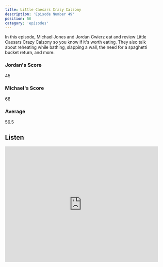 ```yaml
---
title: Little Caesars Crazy Calzony
description: 'Episode Number 49'
position: 50
category: 'episodes'
---
```


In this episode, Michael Jones and Jordan Cwierz eat and review Little Caesars Crazy Calzony so you know if it's worth eating. They also talk about reheating while bathing, slapping a wall, the need for a spaghetti bucket return, and more.

### Jordan's Score

45

### Michael's Score

68

### Average

56.5

## Listen

<iframe src="https://open.spotify.com/embed-podcast/episode/4W5tEnWmZbPpFAoShhpHnh" loading="lazy" style="border: 0; width: 100%; height: 380px;" allow="encrypted-media"></iframe>

